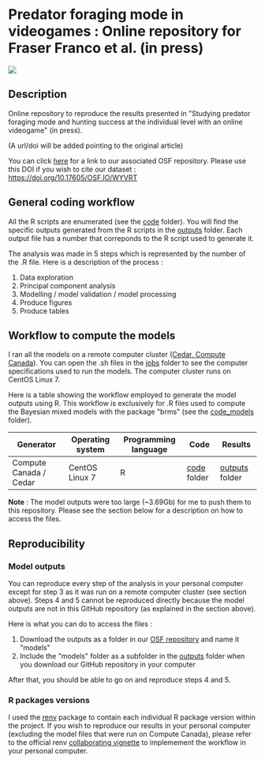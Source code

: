 # Predator foraging mode in videogames : Online repository for Fraser Franco et al. (in press)

![](https://img.shields.io/badge/license-CC%20BY--NC%204.0-green?style=for-the-badge)

## Description

Online repository to reproduce the results presented in "Studying predator foraging mode and hunting success at the individual level with an online videogame" (in press).

(A url/doi will be added pointing to the original article)

You can click [here](https://osf.io/wyvrt/) for a link to our associated OSF repository. Please use this DOI if you wish to cite our dataset : https://doi.org/10.17605/OSF.IO/WYVRT

## General coding workflow

All the R scripts are enumerated (see the [code](./code) folder). You will find the specific outputs generated from the R scripts in the [outputs](./outputs) folder. Each output file has a number that correponds to the R script used to generate it.

The analysis was made in 5 steps which is represented by the number of the .R file. Here is a description of the process :

1. Data exploration
2. Principal component analysis
3. Modelling / model validation / model processing
4. Produce figures
5. Produce tables

## Workflow to compute the models

I ran all the models on a remote computer cluster ([Cedar, Compute Canada](https://docs.computecanada.ca/wiki/Cedar)). You can open the .sh files in the [jobs](./jobs) folder to see the computer specifications used to run the models. The computer cluster runs on CentOS Linux 7.

Here is a table showing the workflow employed to generate the model outputs using R. This workflow is exclusively for .R files used to compute the Bayesian mixed models with the package "brms" (see the [code_models](./code/code_models) folder).

| Generator              | Operating system | Programming language | Code               | Results                  |
| ---------------------- | ---------------- | -------------------- | ------------------ | ------------------------ |
| Compute Canada / Cedar | CentOS Linux 7   | R                    | [code](./code) folder | [outputs](./outputs) folder |

**Note** : The model outputs were too large (~3.69Gb) for me to push them to this repository. Please see the section below for a description on how to access the files.

## Reproducibility

### Model outputs

You can reproduce every step of the analysis in your personal computer except for step 3 as it was run on a remote computer cluster (see section above). Steps 4 and 5 cannot be reproduced directly because the model outputs are not in this GitHub repository (as explained in the section above).

Here is what you can do to access the files :

1. Download the outputs as a folder in our [OSF repository](https://osf.io/wyvrt/) and name it "models"
2. Include the "models" folder as a subfolder in the [outputs](./outputs) folder when you download our GitHub repository in your computer

After that, you should be able to go on and reproduce steps 4 and 5.

### R packages versions

I used the [renv](https://rstudio.github.io/renv/index.html) package to contain each individual R package version within the project. If you wish to reproduce our results in your personal computer (excluding the model files that were run on Compute Canada), please refer to the official renv [collaborating vignette](https://rstudio.github.io/renv/articles/collaborating.html) to implemement the workflow in your personal computer.
